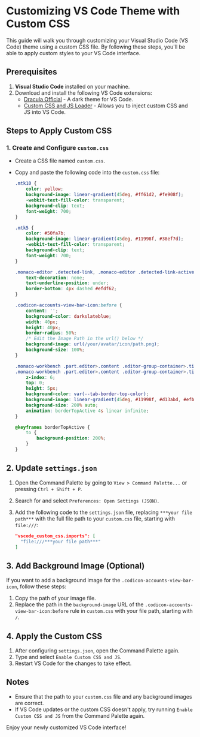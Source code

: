 # Customizing VS Code Theme with Custom CSS

This guide will walk you through customizing your Visual Studio Code (VS Code) theme using a custom CSS file. By following these steps, you'll be able to apply custom styles to your VS Code interface.

## Prerequisites

1. **Visual Studio Code** installed on your machine.
2. Download and install the following VS Code extensions:
   - [Dracula Official](https://marketplace.visualstudio.com/items?itemName=dracula-theme.theme-dracula) - A dark theme for VS Code.
   - [Custom CSS and JS Loader](https://marketplace.visualstudio.com/items?itemName=be5invis.vscode-custom-css) - Allows you to inject custom CSS and JS into VS Code.

## Steps to Apply Custom CSS

### 1. Create and Configure `custom.css`

- Create a CSS file named `custom.css`.
- Copy and paste the following code into the `custom.css` file:

  ```css
  .mtk10 {
      color: yellow;
      background-image: linear-gradient(45deg, #ff61d2, #fe908f);
      -webkit-text-fill-color: transparent;
      background-clip: text;
      font-weight: 700;
  }

  .mtk5 {
      color: #50fa7b;
      background-image: linear-gradient(45deg, #11998f, #38ef7d);
      -webkit-text-fill-color: transparent;
      background-clip: text;
      font-weight: 700;
  }

  .monaco-editor .detected-link, .monaco-editor .detected-link-active {
      text-decoration: none;
      text-underline-position: under;
      border-bottom: 4px dashed #efdf62;
  }

  .codicon-accounts-view-bar-icon:before {
      content: '';
      background-color: darkslateblue;
      width: 40px;
      height: 40px;
      border-radius: 50%;
      /* Edit the Image Path in the url() below */
      background-image: url(/your/avatar/icon/path.png);
      background-size: 100%;
  }

  .monaco-workbench .part.editor>.content .editor-group-container>.title .tabs-container>.tab.active.tab-border-top>.tab-border-top-container, 
  .monaco-workbench .part.editor>.content .editor-group-container>.title .tabs-container>.tab.selected.tab-border-top>.tab-border-top-container {
      z-index: 6;
      top: 0;
      height: 5px;
      background-color: var(--tab-border-top-color);
      background-image: linear-gradient(45deg, #11998f, #d13abd, #efbd8a, #11998f);
      background-size: 200% auto;
      animation: borderTopActive 4s linear infinite;
  }

  @keyframes borderTopActive {
      to {
          background-position: 200%;
      }
  }

## 2. Update `settings.json`

1. Open the Command Palette by going to `View > Command Palette...` or pressing `Ctrl + Shift + P`.
2. Search for and select `Preferences: Open Settings (JSON)`.
3. Add the following code to the `settings.json` file, replacing `***your file path***` with the full file path to your `custom.css` file, starting with `file:///`:

    ```json
    "vscode_custom_css.imports": [
      "file:///***your file path***"
    ]
    ```

## 3. Add Background Image (Optional)

If you want to add a background image for the `.codicon-accounts-view-bar-icon`, follow these steps:

1. Copy the path of your image file.
2. Replace the path in the `background-image` URL of the `.codicon-accounts-view-bar-icon:before` rule in `custom.css` with your file path, starting with `/`.

## 4. Apply the Custom CSS

1. After configuring `settings.json`, open the Command Palette again.
2. Type and select `Enable Custom CSS and JS`.
3. Restart VS Code for the changes to take effect.

## Notes

- Ensure that the path to your `custom.css` file and any background images are correct.
- If VS Code updates or the custom CSS doesn't apply, try running `Enable Custom CSS and JS` from the Command Palette again.

Enjoy your newly customized VS Code interface!
